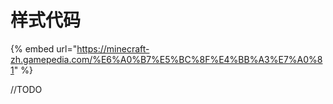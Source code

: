 # 样式代码

{% embed url="https://minecraft-zh.gamepedia.com/%E6%A0%B7%E5%BC%8F%E4%BB%A3%E7%A0%81" %}

//TODO

